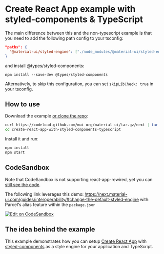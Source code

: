 # Create React App example with styled-components & TypeScript

The main difference between this and the non-typescript example is that you need to add the following path config to your tsconfig:

```json
"paths": {
  "@material-ui/styled-engine": ["./node_modules/@material-ui/styled-engine-sc"]
}
```

and install @types/styled-components:

```
npm install --save-dev @types/styled-components
```

Alternatively, to skip this configuration, you can set `skipLibCheck: true` in your tsconfig.

## How to use

Download the example [or clone the repo](https://github.com/mui-org/material-ui):

```sh
curl https://codeload.github.com/mui-org/material-ui/tar.gz/next | tar -xz --strip=2 material-ui-next/examples/create-react-app-with-styled-components-typescript
cd create-react-app-with-styled-components-typescript
```

Install it and run:

```sh
npm install
npm start
```

## CodeSandbox

Note that CodeSandbox is not supporting react-app-rewired, yet you can [still see the code](https://codesandbox.io/s/github/mui-org/material-ui/tree/HEAD/examples/create-react-app-with-styled-components-typescript).

The following link leverages this demo: https://next.material-ui.com/guides/interoperability/#change-the-default-styled-engine with Parcel's alias feature within the `package.json`

[![Edit on CodeSandbox](https://codesandbox.io/static/img/play-codesandbox.svg)](https://codesandbox.io/s/styled-components-interoperability-w9z9d)

## The idea behind the example

This example demonstrates how you can setup [Create React App](https://github.com/facebookincubator/create-react-app) with [styled-components](https://styled-components.com/) as a style engine for your application and TypeScript.
